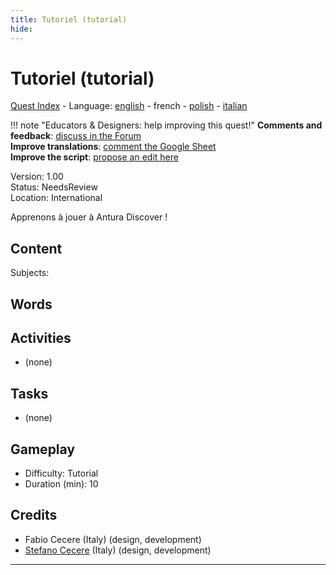 ```yaml
---
title: Tutoriel (tutorial)
hide:
---
```


# Tutoriel (tutorial)
[Quest Index](./index.fr.md) - Language: [english](./tutorial.md) - french - [polish](./tutorial.pl.md) - [italian](./tutorial.it.md)

!!! note "Educators & Designers: help improving this quest!"
    **Comments and feedback**: [discuss in the Forum](https://vgwb.discourse.group/t/quest-tutorial/41)  
    **Improve translations**: [comment the Google Sheet](https://docs.google.com/spreadsheets/d/1FPFOy8CHor5ArSg57xMuPAG7WM27-ecDOiU-OmtHgjw/edit?gid=631129787#gid=631129787)  
    **Improve the script**: [propose an edit here](https://github.com/vgwb/Antura/blob/main/Assets/_discover/_quests/_TUTORIAL/Tutorial%20-%20Yarn%20Script.yarn)  

Version: 1.00  
Status: NeedsReview  
Location: International

Apprenons à jouer à Antura Discover !

## Content
Subjects: 


## Words
## Activities
- (none)

## Tasks
- (none)
## Gameplay
- Difficulty: Tutorial
- Duration (min): 10
## Credits
- Fabio Cecere (Italy) (design, development)
- [Stefano Cecere](https://stefanocecere.com) (Italy) (design, development)

---


